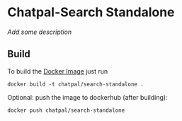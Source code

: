 # Chatpal-Search Standalone

_Add some description_

## Build

To build the [Docker Image]() just run

```
docker build -t chatpal/search-standalone .
```

Optional: push the image to dockerhub (after building):
```
docker push chatpal/search-standalone
```
